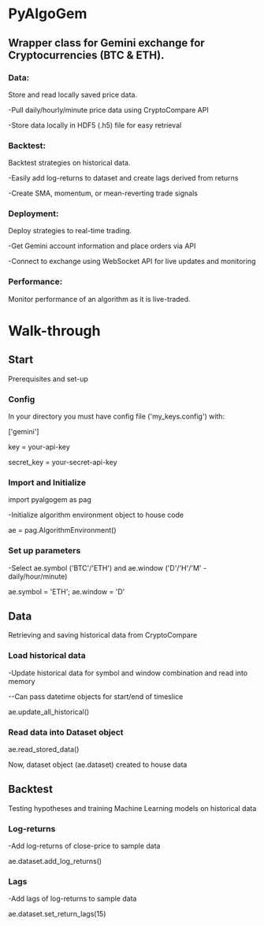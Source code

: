# PyAlgoGem

## Wrapper class for Gemini exchange for Cryptocurrencies (BTC & ETH).


### Data:

Store and read locally saved price data.

-Pull daily/hourly/minute price data using CryptoCompare API

-Store data locally in HDF5 (.h5) file for easy retrieval

### Backtest:

Backtest strategies on historical data.

-Easily add log-returns to dataset and create lags derived from returns

-Create SMA, momentum, or mean-reverting trade signals

### Deployment:

Deploy strategies to real-time trading.

-Get Gemini account information and place orders via API

-Connect to exchange using WebSocket API for live updates and monitoring

### Performance:

Monitor performance of an algorithm as it is live-traded.



# Walk-through


## Start
Prerequisites and set-up

### Config
In your directory you must have config file ('my_keys.config') with:


['gemini']

key = your-api-key

secret_key = your-secret-api-key



### Import and Initialize
import pyalgogem as pag

-Initialize algorithm environment object to house code

ae = pag.AlgorithmEnvironment()

### Set up parameters

-Select ae.symbol ('BTC'/'ETH') and ae.window ('D'/'H'/'M' - daily/hour/minute)

ae.symbol = 'ETH'; ae.window = 'D' 

## Data
Retrieving and saving historical data from CryptoCompare
### Load historical data
-Update historical data for symbol and window combination and read into memory

--Can pass datetime objects for start/end of timeslice

ae.update_all_historical()

### Read data into Dataset object

ae.read_stored_data()

Now, dataset object (ae.dataset) created to house data

## Backtest
Testing hypotheses and training Machine Learning models on historical data
### Log-returns
-Add log-returns of close-price to sample data

ae.dataset.add_log_returns()

### Lags
-Add lags of log-returns to sample data

ae.dataset.set_return_lags(15)
